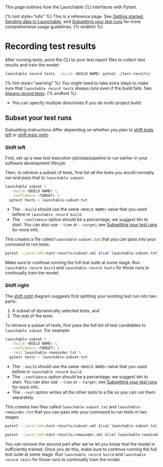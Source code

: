 This page outlines how the Launchable CLI interfaces with Pytest.

{% hint style="info" %}
This is a reference page. See [Getting started](../getting-started.md), [Sending data to Launchable](../sending-data-to-launchable.md), and [Subsetting your test runs](../subsetting-your-test-runs.md) for more comprehensive usage guidelines.
{% endhint %}

# Recording test results

After running tests, point the CLI to your test report files to collect test results and train the model:

```bash
launchable record tests --build <BUILD NAME> pytest ./test-results/
```

{% hint style="warning" %}
You might need to take extra steps to make sure that `launchable record tests` always runs even if the build fails. See [Always record tests](../resources/always-run.md).
{% endhint %}

* You can specify multiple directories if you do multi-project build:

## Subset your test runs

Subsetting instructions differ depending on whether you plan to [shift tests left](../#shift-left) or [shift tests right](../#shift-right):

### Shift left

First, set up a new test execution job/step/pipeline to run earlier in your software development lifecyle.

Then, to retrieve a subset of tests, first list all the tests you would normally run and pass that to `launchable subset`:

```bash
launchable subset \
  --build <BUILD NAME> \
  --confidence <TARGET> \
  pytest tests > launchable-subset.txt
```

* The `--build` should use the same `<BUILD NAME>` value that you used before in `launchable record build`.
* The `--confidence` option should be a percentage; we suggest `90%` to start. You can also use `--time` or `--target`; see [Subsetting your test runs](../subsetting-your-test-runs.md) for more info.

This creates a file called `launchable-subset.txt` that you can pass into your command to run tests:

```bash
pytest --junit-xml=test-results/subset.xml $(cat launchable-subset.txt)
```

Make sure to continue running the full test suite at some stage. Run `launchable record build` and `launchable record tests` for those runs to continually train the model.

### Shift right

The [shift right](../#shift-right) diagram suggests first splitting your existing test run into two parts:

1. A subset of dynamically selected tests, and
2. The rest of the tests

To retrieve a subset of tests, first pass the full list of test candidates to `launchable subset`. For example:

```bash
launchable subset \
  --build <BUILD NAME> \
  --confidence <TARGET> \
  --rest launchable-remainder.txt \
  pytest tests > launchable-subset.txt
```

* The `--build` should use the same `<BUILD NAME>` value that you used before in `launchable record build`.
* The `--confidence` option should be a percentage; we suggest `90%` to start. You can also use `--time` or `--target`; see [Subsetting your test runs](../subsetting-your-test-runs.md) for more info.
* The `--rest` option writes all the other tests to a file so you can run them separately.

This creates two files called `launchable-subset.txt` and `launchable-remainder.txt` that you can pass into your command to run tests in two stages:

```bash
pytest --junit-xml=test-results/subset.xml $(cat launchable-subset.txt)

pytest --junit-xml=test-results/remainder.xml $(cat launchable-remainder.txt)
```

You can remove the second part after we've let you know that the model is sufficiently trained. Once you do this, make sure to continue running the full test suite at some stage. Run `launchable record build` and `launchable record tests` for those runs to continually train the model.

